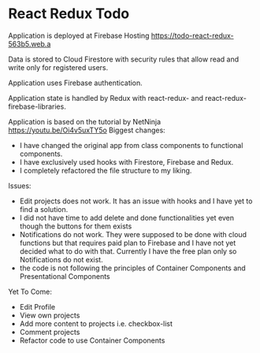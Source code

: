 # React Redux Todo

Application is deployed at Firebase Hosting https://todo-react-redux-563b5.web.a

Data is stored to Cloud Firestore with security rules that allow read and write only for registered users.

Application uses Firebase authentication.

Application state is handled by Redux with react-redux- and react-redux-firebase-libraries.

Application is based on the tutorial by NetNinja https://youtu.be/Oi4v5uxTY5o
Biggest changes: 
- I have changed the original app from class components to functional components.
- I have exclusively used hooks with Firestore, Firebase and Redux.
- I completely refactored the file structure to my liking.

Issues:
- Edit projects does not work. It has an issue with hooks and I have yet to find a solution.
- I did not have time to add delete and done functionalities yet even though the buttons for them exists
- Notifications do not work. They were supposed to be done with cloud functions but that requires paid plan to Firebase and I have not yet decided what to do with that. Currently I have the free plan only so Notifications do not exist.
- the code is not following the principles of Container Components and Presentational Components

Yet To Come:
- Edit Profile
- View own projects
- Add more content to projects i.e. checkbox-list
- Comment projects
- Refactor code to use Container Components
